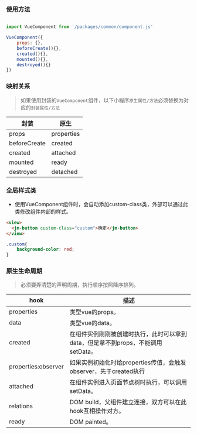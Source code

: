 ### 使用方法
```javascript

import VueComponent from '/packages/common/component.js'

VueComponent({
    props: {},
    beforeCreate(){},
    created(){},
    mounted(){},
    destroyed(){}
})
```

### 映射关系

>如果使用封装的`VueComponent`组件，以下小程序`原生属性/方法`必须替换为对应的`封装属性/方法`

| 封装          | 原生        |
|--------------|----------- |
| props        | properties |
| beforeCreate | created    |
| created      | attached   |
| mounted      | ready      |
| destroyed    | detached   |

### 全局样式类

* 使用VueComponent组件时，会自动添加custom-class类，外部可以通过此类修改组件内部的样式。
```html
<view>
  <jm-button custom-class="custom">确定</jm-button>
</view>
```
```css
.custom{
    background-color: red;
}
```
### 原生生命周期

> 必须要弄清楚的声明周期，执行顺序按照降序排列。

| hook                    | 描述        |
|-------------------------|----------- |
| properties              | 类型vue的props。 |
| data                    | 类型vue的data。 |
| created                 | 在组件实例刚刚被创建时执行，此时可以拿到data，但是拿不到props，不能调用setData。 |
| properties:observer     | 如果实例初始化时给properties传值，会触发observer，先于created执行 |
| attached                | 在组件实例进入页面节点树时执行，可以调用setData。 |
| relations               | DOM build，父组件建立连接，双方可以在此hook互相操作对方。 |
| ready                   | DOM painted。 |


